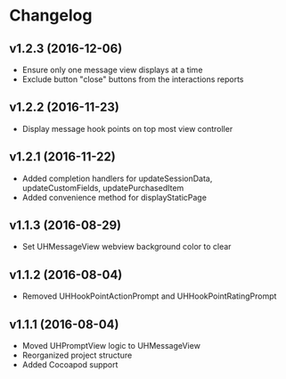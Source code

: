 # Changelog

## v1.2.3 (2016-12-06)
- Ensure only one message view displays at a time
- Exclude button "close" buttons from the interactions reports

## v1.2.2 (2016-11-23)
- Display message hook points on top most view controller

## v1.2.1 (2016-11-22)
- Added completion handlers for updateSessionData, updateCustomFields, updatePurchasedItem
- Added convenience method for displayStaticPage

## v1.1.3 (2016-08-29)
- Set UHMessageView webview background color to clear

## v1.1.2 (2016-08-04)
- Removed UHHookPointActionPrompt and UHHookPointRatingPrompt

## v1.1.1 (2016-08-04)

- Moved UHPromptView logic to UHMessageView
- Reorganized project structure
- Added Cocoapod support
